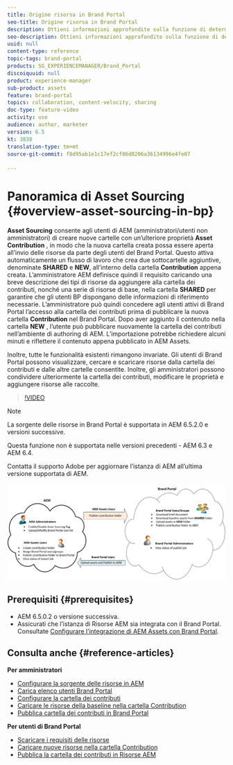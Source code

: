 ```yaml
---
title: Origine risorsa in Brand Portal
seo-title: Origine risorsa in Brand Portal
description: Ottieni informazioni approfondite sulla funzione di determinazione origine delle risorse rilasciata nel portale dei marchi di Adobe Experience Manager Assets.
seo-description: Ottieni informazioni approfondite sulla funzione di determinazione origine delle risorse rilasciata nel portale dei marchi di Adobe Experience Manager Assets.
uuid: null
content-type: reference
topic-tags: brand-portal
products: SG_EXPERIENCEMANAGER/Brand_Portal
discoiquuid: null
product: experience-manager
sub-product: assets
feature: brand-portal
topics: collaboration, content-velocity, sharing
doc-type: feature-video
activity: use
audience: author, marketer
version: 6.5
kt: 3838
translation-type: tm+mt
source-git-commit: f8d95ab1e1c17ef2cf86d0206a36134996e4fe07

---
```



# Panoramica di Asset Sourcing {#overview-asset-sourcing-in-bp}

**Asset Sourcing** consente agli utenti di AEM (amministratori/utenti non amministratori) di creare nuove cartelle con un’ulteriore proprietà **Asset Contribution** , in modo che la nuova cartella creata possa essere aperta all’invio delle risorse da parte degli utenti del Brand Portal. Questo attiva automaticamente un flusso di lavoro che crea due sottocartelle aggiuntive, denominate **SHARED** e **NEW**, all’interno della cartella **Contribution** appena creata. L’amministratore AEM definisce quindi il requisito caricando una breve descrizione dei tipi di risorse da aggiungere alla cartella dei contributi, nonché una serie di risorse di base, nella cartella **SHARED** per garantire che gli utenti BP dispongano delle informazioni di riferimento necessarie. L’amministratore può quindi concedere agli utenti attivi di Brand Portal l’accesso alla cartella dei contributi prima di pubblicare la nuova cartella **Contribution** nel Brand Portal. Dopo aver aggiunto il contenuto nella cartella **NEW** , l’utente può pubblicare nuovamente la cartella dei contributi nell’ambiente di authoring di AEM. L’importazione potrebbe richiedere alcuni minuti e riflettere il contenuto appena pubblicato in AEM Assets.

Inoltre, tutte le funzionalità esistenti rimangono invariate. Gli utenti di Brand Portal possono visualizzare, cercare e scaricare risorse dalla cartella dei contributi e dalle altre cartelle consentite. Inoltre, gli amministratori possono condividere ulteriormente la cartella dei contributi, modificare le proprietà e aggiungere risorse alle raccolte.

>[!VIDEO](https://video.tv.adobe.com/v/29365/?quality=12&captions=ita)

>[!NOTE]
>
>La sorgente delle risorse in Brand Portal è supportata in AEM 6.5.2.0 e versioni successive.
>
>Questa funzione non è supportata nelle versioni precedenti - AEM 6.3 e AEM 6.4.
>
>Contatta il supporto Adobe per aggiornare l’istanza di AEM all’ultima versione supportata di AEM.

![Origine risorsa Brand Portal](assets/asset-sourcing.png)

## Prerequisiti {#prerequisites}

* AEM 6.5.0.2 o versione successiva.
* Assicurati che l’istanza di Risorse AEM sia integrata con il Brand Portal. Consultate [Configurare l’integrazione di AEM Assets con Brand Portal](https://helpx.adobe.com/experience-manager/6-5/assets/using/brand-portal-configuring-integration.html).

## Consulta anche {#reference-articles}

**Per amministratori**

* [Configurare la sorgente delle risorse in AEM](brand-portal-configure-asset-sourcing.md)
* [Carica elenco utenti Brand Portal](brand-portal-configure-asset-sourcing.md)
* [Configurare la cartella dei contributi](brand-portal-contribution-folder.md)
* [Caricare le risorse della baseline nella cartella Contribution](brand-portal-upload-baseline-assets.md)
* [Pubblica cartella dei contributi in Brand Portal](brand-portal-publish-contribution-folder-to-brand-portal.md)

**Per utenti di Brand Portal**

* [Scaricare i requisiti delle risorse](brand-portal-download-asset-requirements.md)
* [Caricare nuove risorse nella cartella Contribution](brand-portal-upload-assets-to-contribution-folder.md)
* [Pubblica la cartella dei contributi in Risorse AEM](brand-portal-publish-contribution-folder-to-aem-assets.md)
